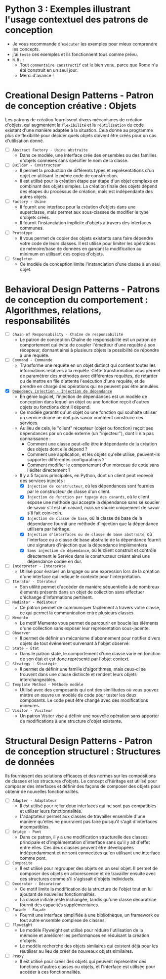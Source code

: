 # Python 3 : Exemples illustrant l'usage contextuel des patrons de conception
- Je vous recommande d'`exécuter` les exemples pour mieux comprendre les concepts.
- j'ai `testé` ces exemples et ils fonctionnent tous comme prévu.
- `N.B.` : 
  - Tout `commentaire constructif` est le bien venu, parce que Rome n'a été construit en un seul jour. 
  - Merci d'avance !

# Creational Design Patterns - Patron de conception créative : Objets
Les patrons de création fournissent divers mécanismes de création d'objets, qui augmentent la `flexibilité` et la 
`réutilisation` du code existant d'une manière adaptée à la situation. Cela donne au programme plus de flexibilité pour 
décider quels objets doivent être créés pour un cas d'utilisation donné.
- [ ] `Abstract Factory - Usine abstraite`
  + Dans ce modèle, une interface crée des ensembles ou des familles d'objets connexes sans spécifier le nom de la classe.
- [ ] `Builder - Constructeur`
  + Il permet la production de différents types et représentations d'un objet en utilisant le même code de construction. 
  + Il est utilisé pour la création étape par étape d'un objet complexe en combinant des objets simples. La création finale 
  des objets dépend des étapes du processus de création, mais est indépendante des autres objets.
- [ ] `Factory - Usine`
  + Il fournit une interface pour la création d'objets dans une superclasse, mais permet aux sous-classes de modifier le type 
  d'objets créés. 
  + Il fournit l'instanciation implicite d'objets à travers des interfaces communes. 
- [ ] `Prototype`
  + Il vous permet de copier des objets existants sans faire dépendre votre code de leurs classes. Il est utilisé pour 
  limiter les opérations de mémoire/base de données en gardant la modification au minimum en utilisant des copies d'objets.
- [ ] `Singleton`
  + Ce modèle de conception limite l'instanciation d'une classe à un seul objet.

# Behavioral Design Patterns - Patrons de conception du comportement : Algorithmes, relations, responsabilités
- [ ] `Chain of Responsability - Chaîne de responsabilité`
  + Le patron de conception Chaîne de responsabilité est un patron de comportement qui évite de coupler l'émetteur d'une requête 
    à son récepteur, donnant ainsi à plusieurs objets la possibilité de répondre à une requête.
- [ ] `Command - Commande`
  + Transforme une requête en un objet distinct qui contient toutes les informations relatives à la requête. Cette 
    transformation vous permet de paramétrer des méthodes avec différentes requêtes, de retarder ou de mettre en file 
    d'attente l'exécution d'une requête, et de prendre en charge des opérations qui ne peuvent pas être annulées. 
- [x] [`Depedency injection - Injection de dépendance`](https://en.wikipedia.org/wiki/Dependency_injection) 
  + En génie logiciel, l'injection de dépendances est un modèle de conception dans lequel un objet ou une fonction 
    reçoit d'autres objets ou fonctions dont il dépend. 
  + Ce modèle garantit qu'un objet ou une fonction qui souhaite utiliser un service donné ne doit pas savoir comment 
    construire ces services. 
  + Au lieu de cela, le "client" récepteur (objet ou fonction) reçoit ses dépendances par un code externe (un "injecteur"), 
    dont il n'a pas connaissance :
    - Comment une classe peut-elle être indépendante de la création des objets dont elle dépend ?
    - Comment une application, et les objets qu'elle utilise, peuvent-ils supporter différentes configurations ?
    - Comment modifier le comportement d'un morceau de code sans l'éditer directement ?
  + Il y a 5 façons principales, en Python, dont un client peut recevoir des services injectés :
    - [x] `Injection de constructeur`, où les dépendances sont fournies par le constructeur de classe d'un client.
    - [x] `Injection de function par typage des canards`, où le client expose une méthode qui accepte la dépendance sans
           se soucier de savoir s'il est un canard, mais se soucie uniquement de savoir s'il fait coin-coin.
    - [x] `Injection de classe de base`, où la classe de base de la dépendance fournit une méthode d'injection que la 
      dépendance utilisera par héritage.
    - [x] `Injection d'interfaces ou de classe de base abstraite`, où l'interface ou a classe de base abstraite de la 
      dépendance fournit une signature d'injection que la dépendance implémentera
    - [x] `Sans injection de dépendance`, où le client construit et contrôle directement le Service dans le constructeur
          créant ainsi une dépendance codée en dur.
- [ ] `Interpreter - Interprète`
  + Utilisé pour évaluer un langage ou une expression lors de la création d'une interface qui indique le contexte pour l'interprétation. 
- [ ] `Iterator - Itérateur`
  + Son utilité permet d'accéder de manière séquentielle à de nombreux éléments présents dans un objet de collection 
    sans effectuer d'échange d'informations pertinent. 
- [ ] `Mediator - Médiateur`
  + Ce patron permet de communiquer facilement à travers votre classe, ce qui permet la communication entre plusieurs classes. 
- [ ] `Memento`
  + Le motif Memento vous permet de parcourir en boucle les éléments d'une collection sans exposer leur représentation sous-jacente. 
- [ ] `Observer`
  + Il permet de définir un mécanisme d'abonnement pour notifier divers objets de tout événement survenant à l'objet observé. 
- [ ] `State - État`
  + Dans le patron state, le comportement d'une classe varie en fonction de son état et est donc représenté par l'objet context. 
- [ ] `Strategy - Stratégie`
  + Il permet de définir une famille d'algorithmes, mais ceux-ci se trouvent dans une classe distincte et rendent leurs 
    objets interchangeables. 
- [ ] `Template Method - Méthode modèle`
  + Utilisé avec des composants qui ont des similitudes où vous pouvez mettre en œuvre un modèle de code pour tester 
    les deux composants. Le code peut être changé avec des modifications mineures. 
- [ ] `Visitor - Visiteur`
  + Un patron Visitor vise à définir une nouvelle opération sans apporter de modifications à une structure d'objet existante.  


# Structural Design Patterns - Patron de conception structurel : Structures de données
Ils fournissent des solutions efficaces et des normes sur les compositions de classes et les structures d'objets. 
Le concept d'héritage est utilisé pour composer des interfaces et définir des façons de composer des objets pour 
obtenir de nouvelles fonctionnalités.

- [ ] `Adapter - Adaptateur`
  + Il est utilisé pour relier deux interfaces qui ne sont pas compatibles et utiliser leurs fonctionnalités. 
  + L'adaptateur permet aux classes de travailler ensemble d'une manière qu'elles ne pourraient pas faire puisqu'il 
    s'agit d'interfaces incompatibles.
- [ ] `Bridge - Pont`
  + Dans ce patron, il y a une modification structurelle des classes principale et d'implémentation d'interface sans 
    qu'il y ait d'effet entre elles. Ces deux classes peuvent être développées indépendamment et ne sont connectées 
    qu'en utilisant une interface comme pont.
- [ ] `Composite`
  + Il est utilisé pour regrouper des objets en un seul objet. Il permet de composer des objets en arborescence et de 
    travailler ensuite avec ces structures comme s'il s'agissait d'objets individuels. 
- [ ] `Decorator - Décorateur`
  + Ce motif limite la modification de la structure de l'objet tout en lui ajoutant de nouvelles fonctionnalités. 
  + La classe initiale reste inchangée, tandis qu'une classe décoratrice fournit des capacités supplémentaires. 
- [ ] `Facade - Façade`
  + Fournit une interface simplifiée à une bibliothèque, un framework ou tout autre ensemble complexe de classes.
- [ ] `Flyweight`
  + Le modèle Flyweight est utilisé pour réduire l'utilisation de la mémoire et améliorer les performances en réduisant 
    la création d'objets. 
  + Le modèle recherche des objets similaires qui existent déjà pour les réutiliser au lieu de créer de nouveaux objets similaires. 
- [ ] `Proxy`
  + Il est utilisé pour créer des objets qui peuvent représenter des fonctions d'autres classes ou objets, et 
    l'interface est utilisée pour accéder à ces fonctionnalités. 